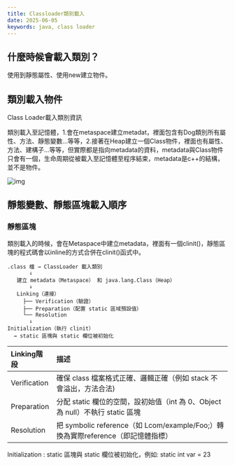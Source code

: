 ```yaml
---
title: Classloader類別載入
date: 2025-06-05
keywords: java, class loader
---
```

## 什麼時候會載入類別？
使用到靜態屬性、使用new建立物件。



## 類別載入物件

Class Loader載入類別資訊

類別載入至記憶體，1.會在metaspace建立metadat，裡面包含有Dog類別所有屬性、方法、靜態變數…等等，2.接著在Heap建立一個Class物件，裡面也有屬性、方法、建構子…等等，但實際都是指向metadata的資料，metadata與Class物件只會有一個，生命周期從被載入至記憶體至程序結束，metadata是c++的結構，並不是物件。

![img]({{site.imgurl}}/java/obj_model1.png)

## 靜態變數、靜態區塊載入順序

### 靜態區塊
類別載入的時候，會在Metaspace中建立metadata，裡面有一個clinit()，靜態區塊的程式碼會以inline的方式合併在clinit()函式中。

```
.class 檔 → ClassLoader 載入類別
       ↓
   建立 metadata（Metaspace） 和 java.lang.Class（Heap）
       ↓
   Linking（連接）
     ├── Verification（驗證）
     ├── Preparation（配置 static 區域預設值）
     └── Resolution 
       ↓
Initialization（執行 clinit）
  → static 區塊與 static 欄位被初始化
```

|Linking階段|描述|
|:-----|:-------------|
|Verification|確保 class 檔案格式正確、邏輯正確（例如 stack 不會溢出，方法合法)|
|Preparation|分配 static 欄位的空間，設初始值（int 為 0、Object 為 null）不執行 static 區塊|
|Resolution| 把 symbolic reference（如 Lcom/example/Foo;）轉換為實際reference（即記憶體指標）|

Initialization : static 區塊與 static 欄位被初始化，例如: static int var = 23